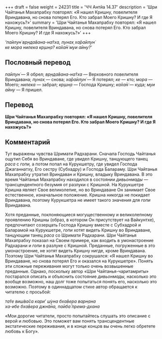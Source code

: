 +++
draft = false
weight = 24231
title = 'ЧЧ Антйа 14.37'
description = 'Шри Чайтанья Махапрабху повторял: «Я нашел Кришну, повелителя Вриндавана, но снова потерял Его. Кто забрал Моего Кришну? И где Я нахожусь?»'
summary = 'Шри Чайтанья Махапрабху повторял: «Я нашел Кришну, повелителя Вриндавана, но снова потерял Его. Кто забрал Моего Кришну? И где Я нахожусь?»'
+++

_‘па̄илун̇ вр̣нда̄вана-на̄тха, пунах̣ ха̄ра̄илун̇  
ке мора нилека кр̣шн̣а? ка̄ха̄н̇ муи а̄ину?’_

## Пословный перевод

_па̄илун̇_ — Я обрел; _вр̣нда̄вана_\-_на̄тха_ — Верховного повелителя Вриндавана; _пунах̣_ — снова; _ха̄ра̄илун̇_ — Я потерял; _ке_ — кто; _мора_ — Моего; _нилека_ — забрал; _кр̣шн̣а_ — Господа Кришну; _ка̄ха̄н̇_ — куда; _муи_ _а̄ину_ — Я пришел.

## Перевод

**Шри Чайтанья Махапрабху повторял: «Я нашел Кришну, повелителя Вриндавана, но снова потерял Его. Кто забрал Моего Кришну? И где Я нахожусь?»**

## Комментарий

Тут выражены чувства Шримати Радхарани. Сначала Господь Чайтанья ощутил Себя во Вриндаване, где увидел Кришну, танцующего танец _раса_ с _гопи,_ а потом попал на Курукшетру, где увидел Господа Джаганнатху, Его сестру (Субхадру) и Господа Балараму. Шри Чайтанья Махапрабху утратил Вриндаван и Кришну, владыку Вриндавана. В это время Чайтанья Махапрабху находился в состоянии _дивьонмады_ — трансцендентного безумия от разлуки с Кришной. На Курукшетре Кришна являет Свое великолепие, но во Вриндаване Он занимает Свое естественное, изначальное положение. Кришна никогда не покидает Вриндавана, поэтому Курукшетра не имеет такого значения для _гопи_ Вриндавана.

Хотя преданные, поклоняющиеся могущественному и великолепному проявлению Кришны (образ, в котором Он присутствует на Вайкунтхе), предпочитают созерцать Господа Кришну вместе с Субхадрой и Баларамой на Курукшетре, _гопи_ хотят видеть Кришну во Вриндаване, танцующим танец _раса_ со Шримати Радхарани. Шри Чайтанья Махапрабху показал на Своем примере, как входить в умонастроение Радхарани и _гопи_ в разлуке с Кришной. Преданные, погруженные в это умонастроение, не хотят видеть Кришну нигде, кроме Вриндавана. Поэтому Шри Чайтанья Махапрабху сокрушался: «Я нашел Кришну во Вриндаване, но снова потерял Его и оказался на Курукшетре». Понять эти сложные переживания могут только очень возвышенные преданные. Однако, поскольку автор «Шри Чайтанья-чаритамриты» постарался описать и объяснить состояние _дивьонмады,_ насколько это вообще возможно, наш долг тоже попытаться понять его, насколько это возможно. Поэтому в одиннадцатом стихе автор обращается к читателю с просьбой:

_та̄те виш́ва̄са кари’ ш́уна бха̄вера варн̣ана  
ха-ибе бха̄вера джн̃а̄на, па̄иба̄ према-дхана_

«Мои дорогие читатели, просто попытайтесь слушать это описание с верой и любовью. Это поможет вам понять трансцендентные экстатические переживания, и в конце концов вы очень легко обретете любовь к Богу».
